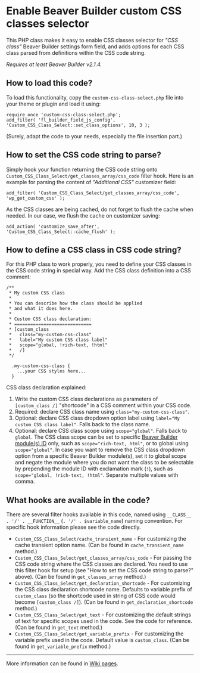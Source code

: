 # Enable Beaver Builder custom CSS classes selector

This PHP class makes it easy to enable CSS classes selector for *"CSS class"* Beaver Builder settings form field, and adds options for each CSS class parsed from definitions within the CSS code string.

*Requires at least Beaver Builder v2.1.4.*


## How to load this code?

To load this functionality, copy the `custom-css-class-select.php` file into your theme or plugin and load it using:

```
require_once 'custom-css-class-select.php';
add_filter( 'fl_builder_field_js_config', 'Custom_CSS_Class_Select::set_class_options', 10, 3 );
```

(Surely, adapt the code to your needs, especially the file insertion part.)


## How to set the CSS code string to parse?

Simply hook your function returning the CSS code string onto `Custom_CSS_Class_Select/get_classes_array/css_code` filter hook. Here is an example for parsing the content of *"Additional CSS"* customizer field:

```
add_filter( 'Custom_CSS_Class_Select/get_classes_array/css_code', 'wp_get_custom_css' );
```

As the CSS classes are being cached, do not forget to flush the cache when needed. In our case, we flush the cache on customizer saving:

```
add_action( 'customize_save_after', 'Custom_CSS_Class_Select::cache_flush' );
```


## How to define a CSS class in CSS code string?

For this PHP class to work properly, you need to define your CSS classes in the CSS code string in special way. Add the CSS class definition into a CSS comment:

```
/**
 * My custom CSS class
 *
 * You can describe how the class should be applied
 * and what it does here.
 *
 * Custom CSS class declaration:
 * =============================
 * [custom_class
 *   class="my-custom-css-class"
 *   label="My custom CSS class label"
 *   scope="global, !rich-text, !html"
 *   /]
 */

  .my-custom-css-class {
    ...your CSS styles here...
  }
```

CSS class declaration explained:

1. Write the custom CSS class declarations as parameters of `[custom_class /]` "shortcode" in a CSS comment within your CSS code.
2. Required: declare CSS class name using `class="my-custom-css-class"`.
3. Optional: declare CSS class dropdown option label using `label="My custom CSS class label"`. Falls back to the class name.
4. Optional: declare CSS class scope using `scope="global"`. Falls back to `global`.
  The CSS class scope can be set to specific [Beaver Builder module(s) ID](https://github.com/webmandesign/custom-css-class-select/wiki/Beaver-Builder-modules-reference) only, such as `scope="rich-text, html"`, or to global using `scope="global"`.
  In case you want to remove the CSS class dropdown option from a specific Beaver Builder module(s), set it to global scope and negate the module where you do not want the class to be selectable by prepending the module ID with exclamation mark (`!`), such as `scope="global, !rich-text, !html"`.
  Separate multiple values with comma.


## What hooks are available in the code?

There are several filter hooks available in this code, named using `__CLASS__ . '/' . __FUNCTION__` (`. '/' . $variable_name`) naming convention. For specific hook information please see the code directly.

- `Custom_CSS_Class_Select/cache_transient_name` - For customizing the cache transient option name. (Can be found in `cache_transient_name` method.)
- `Custom_CSS_Class_Select/get_classes_array/css_code` - For passing the CSS code string where the CSS classes are declared. You need to use this filter hook for setup (see "How to set the CSS code string to parse?" above). (Can be found in `get_classes_array` method.)
- `Custom_CSS_Class_Select/get_declaration_shortcode` - For customizing the CSS class declaration shortcode name. Defaults to variable prefix of `custom_class` (so the shortcode used in string of CSS code would become `[custom_class /]`). (Can be found in `get_declaration_shortcode` method.)
- `Custom_CSS_Class_Select/get_text` - For customizing the default strings of text for specific scopes used in the code. See the code for reference. (Can be found in `get_text` method.)
- `Custom_CSS_Class_Select/get_variable_prefix` - For customizing the variable prefix used in the code. Default value is `custom_class`. (Can be found in `get_variable_prefix` method.)

---

More information can be found in [Wiki pages](https://github.com/webmandesign/custom-css-class-select/wiki).
